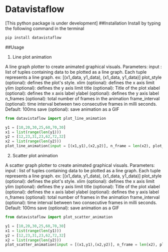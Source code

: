 # Datavistaflow
[This python package is under development]
##Installation
Install by typing the following command in the terminal
```python
pip install datavistaflow
```
##Usage
1) Line plot animation

A line graph plotter to create animated graphical visuals.
Parameters:
input : list of tuples containing data to be plotted as a line graph. Each tuple represents a line graph. ex: [(x1_data, y1_data), (x1_data, y1_data)]
plot_style (optional): defines the plot's style. 
xlim (optional): defines the x axis limit
ylim (optional): defines the y axis limit
title (optional): Title of the plot
xlabel (optional): defines the x axis label
ylabel (optional): defines the y axis label
n_frames (optional): total number of frames in the animation
frame_interval (optional): time interval between two consecutive frames in milli seconds. Default: 100ms
save (optional): save animation as a GIF

```python
from datavistaflow import plot_line_animation

y1 = [10,20,30,25,60,70,30]
x1 = list(range(len(y1)))
y2 = [12,23,31,23,62,72,32]
x2 = list(range(len(y2)))
plot_line_animation(input = [(x1,y1),(x2,y2)], n_frame = len(x2), plot_style = 'ggplot', save = True)
```
2) Scatter plot animation

A scatter graph plotter to create animated graphical visuals.
Parameters:
input : list of tuples containing data to be plotted as a line graph. Each tuple represents a line graph. ex: [(x1_data, y1_data), (x1_data, y1_data)]
plot_style (optional): defines the plot's style. 
xlim (optional): defines the x axis limit
ylim (optional): defines the y axis limit
title (optional): Title of the plot
xlabel (optional): defines the x axis label
ylabel (optional): defines the y axis label
n_frames (optional): total number of frames in the animation
frame_interval (optional): time interval between two consecutive frames in milli seconds. Default: 100ms
save (optional): save animation as a GIF

```python
from datavistaflow import plot_scatter_animation

y1 = [10,20,30,25,60,70,30]
x1 = list(range(len(y1)))
y2 = [12,23,31,23,62,72,32]
x2 = list(range(len(y2)))
plot_scatter_animation(input = [(x1,y1),(x2,y2)], n_frame = len(x2), plot_style = 'ggplot', save = True)
```
